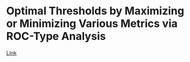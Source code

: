 # Optimal Thresholds by Maximizing or Minimizing Various Metrics via ROC-Type Analysis

[Link](https://doi.org/10.1016/j.acra.2013.02.004)
